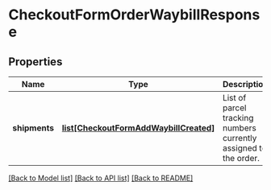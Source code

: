 # CheckoutFormOrderWaybillResponse

## Properties
Name | Type | Description | Notes
------------ | ------------- | ------------- | -------------
**shipments** | [**list[CheckoutFormAddWaybillCreated]**](CheckoutFormAddWaybillCreated.md) | List of parcel tracking numbers currently assigned to the order. | [optional] 

[[Back to Model list]](../README.md#documentation-for-models) [[Back to API list]](../README.md#documentation-for-api-endpoints) [[Back to README]](../README.md)


